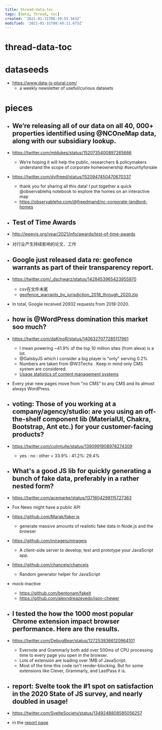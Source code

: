 ```yaml
---
title: thread-data-toc
tags: [data, thread, toc]
created: '2021-01-31T08:39:55.563Z'
modified: '2021-01-31T08:40:11.675Z'
---
```


# thread-data-toc

# dataseeds

- https://www.data-is-plural.com/
  - a weekly newsletter of useful/curious datasets
# pieces
- ## We’re releasing all of our data on all 40, 000+ properties identified using @NCOneMap data, along with our subsidiary lookup.
- https://twitter.com/mtdukes/status/1520735400897265666
  - We’re hoping it will help the public, researchers & policymakers understand the scope of corporate homeownership #securityforsale

- https://twitter.com/dylfreed/status/1520947450470670337
  - thank you for sharing all this data! I put together a quick @observablehq notebook to explore the homes on an interactive map
  - https://observablehq.com/@freedmand/nc-corporate-landlord-homes

- ## Test of Time Awards
- http://ieeevis.org/year/2021/info/awards/test-of-time-awards
- 对行业产生持续影响的论文、工作

- ## Google just released data re: geofence warrants as part of their transparency report.
- https://twitter.com/_dschwarz/status/1428453965423955970
  - csv在文件末尾
  - [geofence_warrants_by_jurisdiction_2018_through_2020.zip ](https://services.google.com/fh/files/misc/supplemental_information_geofence_warrants_united_states.pdf)
- In total, Google received 20932 requests from 2018-2020. 

- ## how is @WordPress domination this market soo much? 
- https://twitter.com/daKmoR/status/1406327077285117961
  - I mean powering ~41.9% of the top 10 million sites (from alexa) is a lot.
  - @GatsbyJS which I consider a big player is "only" serving 0.2%
  - Numbers are taken from @W3Techs . Keep in mind only CMS system are considered.
  - [Usage statistics of content management systems](https://w3techs.com/technologies/overview/content_management)
- Every year new pages move from "no CMS" to any CMS and its almost always WordPress.

- ## voting: Those of you working at a company/agency/studio: are you using an off-the-shelf component lib (MaterialUI, Chakra, Bootstrap, Ant etc.) for your customer-facing products?
- https://twitter.com/colmtuite/status/1390991908978274309
  - yes : no : other = 33.9% : 41.2%: 29.4%

- ## What's a good JS lib for quickly generating a bunch of fake data, preferably in a rather nested form?
- https://twitter.com/acemarke/status/1371604298115727363
- Fox News might have a public API
- https://github.com/Marak/faker.js
  - generate massive amounts of realistic fake data in Node.js and the browser
- https://github.com/miragejs/miragejs
  - A client-side server to develop, test and prototype your JavaScript app.
- https://github.com/chancejs/chancejs
  - Random generator helper for JavaScript
- mock-inactive
  - https://github.com/bentonam/fakeit
  - https://github.com/alexndreazevedo/json-chewer

- ## I tested the how the 1000 most popular Chrome extension impact browser performance. Here are the results. 
- https://twitter.com/DebugBear/status/1272539366120964101
  - Evernote and Grammarly both add over 500ms of CPU processing time to every page you open in the browser.
  - Lots of extension are loading over 1MB of JavaScript.
  - Most of the time this code isn't render-blocking. But for some extensions like Clever, Grammarly, and LastPass it is.

- ## report: Svelte took the #1 spot on satisfaction in the 2020 State of JS survey, and nearly doubled in usage!
- https://twitter.com/SvelteSociety/status/1349248808585056257
- in the [report page](https://2020.stateofjs.com/en-US/technologies/front-end-frameworks/)
